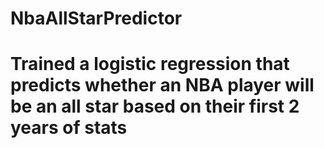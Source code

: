 # NbaAllStarPredictor
# Trained a logistic regression that predicts whether an NBA player will be an all star based on their first 2 years of stats
 
